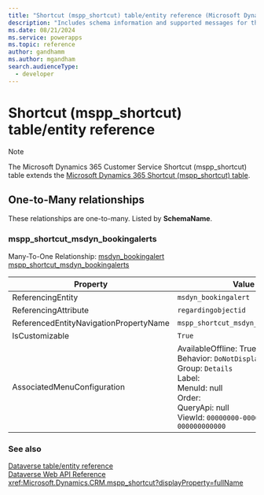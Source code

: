 ```yaml
---
title: "Shortcut (mspp_shortcut) table/entity reference (Microsoft Dynamics 365 Customer Service)"
description: "Includes schema information and supported messages for the Shortcut (mspp_shortcut) table/entity with Microsoft Dynamics 365 Customer Service."
ms.date: 08/21/2024
ms.service: powerapps
ms.topic: reference
author: gandhamm
ms.author: mgandham
search.audienceType: 
  - developer
---
```


# Shortcut (mspp_shortcut) table/entity reference



> [!NOTE]
> The Microsoft Dynamics 365 Customer Service Shortcut (mspp_shortcut) table extends the [Microsoft Dynamics 365 Shortcut (mspp_shortcut) table](/dynamics365/developer/entities/mspp_shortcut).




## One-to-Many relationships

These relationships are one-to-many. Listed by **SchemaName**.

### <a name="BKMK_mspp_shortcut_msdyn_bookingalerts"></a> mspp_shortcut_msdyn_bookingalerts

Many-To-One Relationship: [msdyn_bookingalert mspp_shortcut_msdyn_bookingalerts](msdyn_bookingalert.md#BKMK_mspp_shortcut_msdyn_bookingalerts)

|Property|Value|
|---|---|
|ReferencingEntity|`msdyn_bookingalert`|
|ReferencingAttribute|`regardingobjectid`|
|ReferencedEntityNavigationPropertyName|`mspp_shortcut_msdyn_bookingalerts`|
|IsCustomizable|`True`|
|AssociatedMenuConfiguration|AvailableOffline: True<br />Behavior: `DoNotDisplay`<br />Group: `Details`<br />Label: <br />MenuId: null<br />Order: <br />QueryApi: null<br />ViewId: `00000000-0000-0000-0000-000000000000`|



### See also

[Dataverse table/entity reference](../about-entity-reference.md)  
[Dataverse Web API Reference](/power-apps/developer/data-platform/webapi/reference/about)   
<xref:Microsoft.Dynamics.CRM.mspp_shortcut?displayProperty=fullName>
